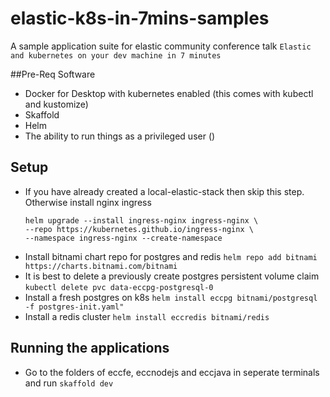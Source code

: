 # elastic-k8s-in-7mins-samples
A sample application suite for elastic community conference talk `Elastic and kubernetes on your dev machine in 7 minutes`


##Pre-Req Software
- Docker for Desktop with kubernetes enabled (this  comes with kubectl and kustomize)
- Skaffold
- Helm
- The ability to run things as a privileged user ()

## Setup
- If you have already created a local-elastic-stack then skip this step. Otherwise install nginx ingress 
  ```
  helm upgrade --install ingress-nginx ingress-nginx \
  --repo https://kubernetes.github.io/ingress-nginx \
  --namespace ingress-nginx --create-namespace
  ```
- Install bitnami chart repo for postgres and redis `helm repo add bitnami https://charts.bitnami.com/bitnami`
- It is best to delete a previously create postgres persistent volume claim  `kubectl delete pvc data-eccpg-postgresql-0`
- Install a fresh postgres on k8s `helm install eccpg bitnami/postgresql -f postgres-init.yaml"`
- Install a redis cluster `helm install eccredis bitnami/redis`

## Running the applications
- Go to the folders of eccfe, eccnodejs and eccjava in seperate terminals and run `skaffold dev`
